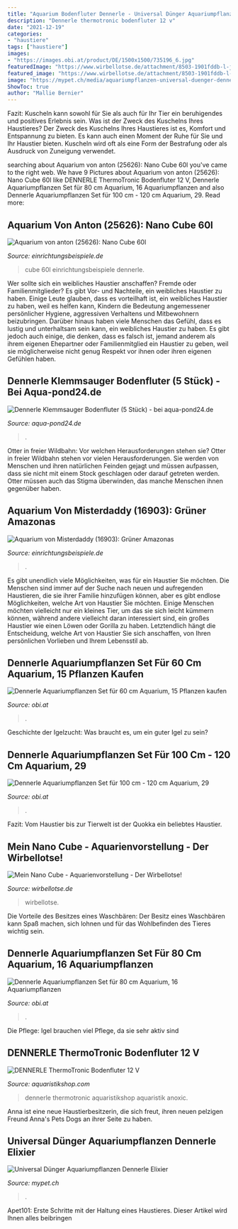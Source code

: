 ```yaml
---
title: "Aquarium Bodenfluter Dennerle - Universal Dünger Aquariumpflanzen Dennerle Elixier"
description: "Dennerle thermotronic bodenfluter 12 v"
date: "2021-12-19"
categories:
- "haustiere"
tags: ["haustiere"]
images:
- "https://images.obi.at/product/DE/1500x1500/735196_6.jpg"
featuredImage: "https://www.wirbellotse.de/attachment/8503-1901fddb-l-jpeg/"
featured_image: "https://www.wirbellotse.de/attachment/8503-1901fddb-l-jpeg/"
image: "https://mypet.ch/media/aquariumpflanzen-universal-duenger-dennerle-pflanzen-elixier.jpg"
ShowToc: true
author: "Mallie Bernier"
---
```



Fazit: Kuscheln kann sowohl für Sie als auch für Ihr Tier ein beruhigendes und positives Erlebnis sein.
Was ist der Zweck des Kuschelns Ihres Haustieres?
Der Zweck des Kuschelns Ihres Haustieres ist es, Komfort und Entspannung zu bieten. Es kann auch einen Moment der Ruhe für Sie und Ihr Haustier bieten. Kuscheln wird oft als eine Form der Bestrafung oder als Ausdruck von Zuneigung verwendet.

	

		
searching about Aquarium von anton (25626): Nano Cube 60l you've came to the right web. We have 9 Pictures about Aquarium von anton (25626): Nano Cube 60l like DENNERLE ThermoTronic Bodenfluter 12 V, Dennerle Aquariumpflanzen Set für 80 cm Aquarium, 16 Aquariumpflanzen and also Dennerle Aquariumpflanzen Set für 100 cm - 120 cm Aquarium, 29. Read more:
		
    
## Aquarium Von Anton (25626): Nano Cube 60l

<img loading=lazy src="https://www.einrichtungsbeispiele.de/images_25626/h1080_w1920/aquarium-nano-cube-60l__3898a2fa37718ca4e0549c893834eb49.jpg" onerror="this.onerror=null;this.src='https://tse3.mm.bing.net/th?id=OIP.3dDpWRAFWb5zK-nw6l3-vAHaJ4&amp;pid=15.1';" alt="Aquarium von anton (25626): Nano Cube 60l">

_Source: einrichtungsbeispiele.de_

>cube 60l einrichtungsbeispiele dennerle. 

	

Wer sollte sich ein weibliches Haustier anschaffen? Fremde oder Familienmitglieder?
Es gibt Vor- und Nachteile, ein weibliches Haustier zu haben. Einige Leute glauben, dass es vorteilhaft ist, ein weibliches Haustier zu haben, weil es helfen kann, Kindern die Bedeutung angemessener persönlicher Hygiene, aggressiven Verhaltens und Mitbewohnern beizubringen. Darüber hinaus haben viele Menschen das Gefühl, dass es lustig und unterhaltsam sein kann, ein weibliches Haustier zu haben. Es gibt jedoch auch einige, die denken, dass es falsch ist, jemand anderem als ihrem eigenen Ehepartner oder Familienmitglied ein Haustier zu geben, weil sie möglicherweise nicht genug Respekt vor ihnen oder ihren eigenen Gefühlen haben.

    
## Dennerle Klemmsauger Bodenfluter (5 Stück) - Bei Aqua-pond24.de

<img loading=lazy src="https://www.aqua-pond24.de/media/image/product/2114/lg/dennerle-klemmsauger-bodenfluter-5-stueck.jpg" onerror="this.onerror=null;this.src='https://tse1.mm.bing.net/th?id=OIP.9KYbWpltM7QrK6THfEXzoQHaHa&amp;pid=15.1';" alt="Dennerle Klemmsauger Bodenfluter (5 Stück) - bei aqua-pond24.de">

_Source: aqua-pond24.de_

>. 

	

Otter in freier Wildbahn: Vor welchen Herausforderungen stehen sie?
Otter in freier Wildbahn stehen vor vielen Herausforderungen. Sie werden von Menschen und ihren natürlichen Feinden gejagt und müssen aufpassen, dass sie nicht mit einem Stock geschlagen oder darauf getreten werden. Otter müssen auch das Stigma überwinden, das manche Menschen ihnen gegenüber haben.

    
## Aquarium Von Misterdaddy (16903): Grüner Amazonas

<img loading=lazy src="https://www.einrichtungsbeispiele.de/images_16903/h1080_w1920/bodenfluter__addef6a4c8a8c8c45334ce14f506da31.jpg" onerror="this.onerror=null;this.src='https://tse2.mm.bing.net/th?id=OIP.S6DONZE9gHcadesMat4KhwHaFj&amp;pid=15.1';" alt="Aquarium von Misterdaddy (16903): Grüner Amazonas">

_Source: einrichtungsbeispiele.de_

>. 

	

Es gibt unendlich viele Möglichkeiten, was für ein Haustier Sie möchten.
Die Menschen sind immer auf der Suche nach neuen und aufregenden Haustieren, die sie ihrer Familie hinzufügen können, aber es gibt endlose Möglichkeiten, welche Art von Haustier Sie möchten. Einige Menschen möchten vielleicht nur ein kleines Tier, um das sie sich leicht kümmern können, während andere vielleicht daran interessiert sind, ein großes Haustier wie einen Löwen oder Gorilla zu haben. Letztendlich hängt die Entscheidung, welche Art von Haustier Sie sich anschaffen, von Ihren persönlichen Vorlieben und Ihrem Lebensstil ab.

    
## Dennerle Aquariumpflanzen Set Für 60 Cm Aquarium, 15 Pflanzen Kaufen

<img loading=lazy src="https://images.obi.at/product/DE/415x415/735194_1.jpg" onerror="this.onerror=null;this.src='https://tse3.mm.bing.net/th?id=OIP.ObkOv6TkMnbSm9SAj05Z-QAAAA&amp;pid=15.1';" alt="Dennerle Aquariumpflanzen Set für 60 cm Aquarium, 15 Pflanzen kaufen">

_Source: obi.at_

>. 

	

Geschichte der Igelzucht: Was braucht es, um ein guter Igel zu sein?

    
## Dennerle Aquariumpflanzen Set Für 100 Cm - 120 Cm Aquarium, 29

<img loading=lazy src="https://images.obi.at/product/DE/415x415/735197_2.jpg" onerror="this.onerror=null;this.src='https://tse4.mm.bing.net/th?id=OIP.Hy0DVspx4-LbzZ7bc-VxDAAAAA&amp;pid=15.1';" alt="Dennerle Aquariumpflanzen Set für 100 cm - 120 cm Aquarium, 29">

_Source: obi.at_

>. 

	

Fazit: Vom Haustier bis zur Tierwelt ist der Quokka ein beliebtes Haustier.

    
## Mein Nano Cube - Aquarienvorstellung - Der Wirbellotse!

<img loading=lazy src="https://www.wirbellotse.de/attachment/8503-1901fddb-l-jpeg/" onerror="this.onerror=null;this.src='https://tse1.mm.bing.net/th?id=OIP.fIrJ-RUBlGFiUTZ_9vB02ADYEg&amp;pid=15.1';" alt="Mein Nano Cube - Aquarienvorstellung - Der Wirbellotse!">

_Source: wirbellotse.de_

>wirbellotse. 

	

Die Vorteile des Besitzes eines Waschbären: Der Besitz eines Waschbären kann Spaß machen, sich lohnen und für das Wohlbefinden des Tieres wichtig sein.

    
## Dennerle Aquariumpflanzen Set Für 80 Cm Aquarium, 16 Aquariumpflanzen

<img loading=lazy src="https://images.obi.at/product/DE/1500x1500/735196_6.jpg" onerror="this.onerror=null;this.src='https://tse4.mm.bing.net/th?id=OIP._HFtlVrmMDLL-_tQXSZtAQHaHa&amp;pid=15.1';" alt="Dennerle Aquariumpflanzen Set für 80 cm Aquarium, 16 Aquariumpflanzen">

_Source: obi.at_

>. 

	

Die Pflege: Igel brauchen viel Pflege, da sie sehr aktiv sind

    
## DENNERLE ThermoTronic Bodenfluter 12 V

<img loading=lazy src="http://www.aquaristikshop.com/pictures_g/908070.jpg" onerror="this.onerror=null;this.src='https://tse3.mm.bing.net/th?id=OIP.xfV7JodCZvy9z37YUapqPwAAAA&amp;pid=15.1';" alt="DENNERLE ThermoTronic Bodenfluter 12 V">

_Source: aquaristikshop.com_

>dennerle thermotronic aquaristikshop aquaristik anoxic. 

	

Anna ist eine neue Haustierbesitzerin, die sich freut, ihren neuen pelzigen Freund Anna's Pets Dogs an ihrer Seite zu haben.

    
## Universal Dünger Aquariumpflanzen Dennerle Elixier

<img loading=lazy src="https://mypet.ch/media/aquariumpflanzen-universal-duenger-dennerle-pflanzen-elixier.jpg" onerror="this.onerror=null;this.src='https://tse1.mm.bing.net/th?id=OIP.W1YOEPx594BCNwtckSeiigHaHa&amp;pid=15.1';" alt="Universal Dünger Aquariumpflanzen Dennerle Elixier">

_Source: mypet.ch_

>. 

	

Apet101: Erste Schritte mit der Haltung eines Haustieres. Dieser Artikel wird Ihnen alles beibringen

